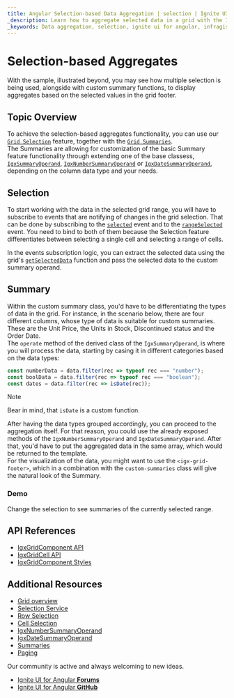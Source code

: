 ```yaml
---
title: Angular Selection-based Data Aggregation | selection | Ignite UI for Angular | Infragistics 
_description: Learn how to aggregate selected data in a grid with the Ignite Angular Material table using rich API. It also allows instant content aggregations in the virtualized data of the Grid
_keywords: Data aggregation, selection, ignite ui for angular, infragistics
---
```


# Selection-based Aggregates

With the sample, illustrated beyond, you may see how multiple selection is being used, alongside with custom summary functions, to display aggregates based on the selected values in the grid footer.

## Topic Overview

To achieve the selection-based aggregates functionality, you can use our [`Grid Selection`]({environment:angularApiUrl}/components/grid/selection.html) feature, together with the [`Grid Summaries`]({environment:angularApiUrl}/components/grid/summaries.html).    
The Summaries are allowing for customization of the basic Summary feature functionality through extending one of the base classess, [`IgxSummaryOperand`]({environment:angularApiUrl}/classes/igxsummaryoperand.html), [`IgxNumberSummaryOperand`]({environment:angularApiUrl}/classes/igxnumbersummaryoperand.html) or [`IgxDateSummaryOperand`]({environment:angularApiUrl}/classes/igxdatesummaryoperand.html), depending on the column data type and your needs.  

## Selection
To start working with the data in the selected grid range, you will have to subscribe to events that are notifying of changes in the grid selection. That can be done by subscribing to the [`selected`]({environment:angularApiUrl}/classes/igxgridcomponent.html#selected) event and to the [`rangeSelected`]({environment:angularApiUrl}/classes/igxgridcomponent.html#rangeSelected) event. You need to bind to both of them because the Selection feature differentiates between selecting a single cell and selecting a range of cells.     

In the events subscription logic, you can extract the selected data using the grid's [`getSelectedData`]({environment:angularApiUrl}/classes/igxgridcomponent.html#getSelectedData) function and pass the selected data to the custom summary operand.


## Summary
Within the custom summary class, you'd have to be differentiating the types of data in the grid. For instance, in the scenario below, there are four different columns, whose type of data is suitable for custom summaries. These are the Unit Price, the Units in Stock, Discontinued status and the Order Date.   
The `operate` method of the derived class of the `IgxSummaryOperand`, is where you will process the data, starting by casing it in different categories based on the data types:

```typescript
const numberData = data.filter(rec => typeof rec === "number");
const boolData = data.filter(rec => typeof rec === "boolean");
const dates = data.filter(rec => isDate(rec));
```   

> [!NOTE]
> Bear in mind, that `isDate` is a custom function.     

After having the data types grouped accordingly, you can proceed to the aggregation itself. For that reason, you could use the already exposed methods of the `IgxNumberSummaryOperand` and `IgxDateSummaryOperand`. 
After that, you'd have to put the aggregated data in the same array, which would be returned to the template.  
For the visualization of the data, you might want to use the `<igx-grid-footer>`, which in a combination with the `custom-summaries` class will give the natural look of the Summary.


### Demo
Change the selection to see summaries of the currently selected range.   


<code-view style="height: 560px;" 
           data-demos-base-url="{environment:demosBaseUrl}" 
           iframe-src="{environment:demosBaseUrl}/grid/grid-selection-custom-summaries" >
</code-view>


## API References

* [IgxGridComponent API]({environment:angularApiUrl}/classes/igxgridcomponent.html)    
* [IgxGridCell API]({environment:angularApiUrl}/classes/igxgridcell.html)    
* [IgxGridComponent Styles]({environment:sassApiUrl}/index.html#function-grid-theme)     

## Additional Resources
<div class="divider--half"></div>    

* [Grid overview](grid.md)    
* [Selection Service]({environment:angularApiUrl}/classes/igxgridselectionservice.html)
* [Row Selection](row-selection.md)   
* [Cell Selection](cell-selection.md)    
* [IgxNumberSummaryOperand]({environment:angularApiUrl}/classes/igxnumbersummaryoperand.html)
* [IgxDateSummaryOperand]({environment:angularApiUrl}/classes/igxdatesummaryoperand.html)
* [Summaries](summaries.md)    
* [Paging](paging.md)    

<div class="divider--half"></div>
Our community is active and always welcoming to new ideas.    

* [Ignite UI for Angular **Forums**](https://www.infragistics.com/community/forums/f/ignite-ui-for-angular)    
* [Ignite UI for Angular **GitHub**](https://github.com/IgniteUI/igniteui-angular)     
